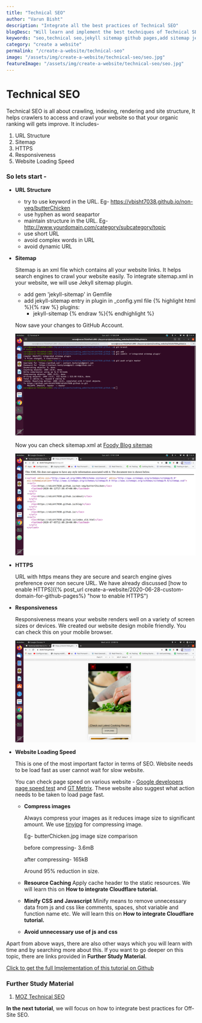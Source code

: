 ```yaml
---
title: "Technical SEO"
author: "Varun Bisht"
description: "Integrate all the best practices of Technical SEO"
blogDesc: "Will learn and implement the best techniques of Technical SEO. It helps crawlers to access and crawl your website so that your organic ranking will gets improve."
keywords: "seo,technical seo,jekyll sitemap github pages,add sitemap jekyll"
category: "create a website"
permalink: "/create-a-website/technical-seo"
image: "/assets/img/create-a-website/technical-seo/seo.jpg"
featureImage: "/assets/img/create-a-website/technical-seo/seo.jpg"
---
```

# Technical SEO
Technical SEO is all about crawling, indexing, rendering and site structure, It helps crawlers to access and crawl your website so that your organic ranking will gets improve.
It includes-
   1. URL Structure
   2. Sitemap
   3. HTTPS
   4. Responsiveness
   5. Website Loading Speed

### So lets start -

- **URL Structure**
   - try to use keyword in the URL. Eg- https://vbisht7038.github.io/non-veg/butterChicken
   - use hyphen as word seapartor
   - maintain structure in the URL. Eg- http://www.yourdomain.com/category/subcategory/topic
   - use short URL
   - avoid complex words in URL
   - avoid dynamic URL
- **Sitemap**

   Sitemap is an xml file which contains all your website links. It helps search engines to crawl your website easily.
   To integrate sitemap.xml in your website, we will use Jekyll sitemap plugin.
   - add gem 'jekyll-sitemap' in Gemfile
   - add jekyll-sitemap entry in plugin in _config.yml file
{% highlight html %}{% raw %}
   plugins:
     - jekyll-sitemap
{% endraw %}{% endhighlight %}

   Now save your changes to GitHub Account.
   <div class="imgCont">
     <img class="object-fit" alt="save sitemap plugin" title="save sitemap plugin" src="/assets/img/create-a-website/technical-seo/save-sitemap-plugin.png"/>
   </div>

   Now you can check sitemap.xml at [Foody Blog sitemap](https://vbisht7038.github.io/sitemap.xml "Foody Blog sitemap")
   <div class="imgCont">
     <img class="object-fit" alt="foodyblog sitemap" title="foodyblog sitemap" src="/assets/img/create-a-website/technical-seo/foody-blog-sitemap.png"/>
   </div>
- **HTTPS**

   URL with https means they are secure and search engine gives preference over non secure URL.
   We have already discussed [how to enable HTTPS]({% post_url create-a-website/2020-06-28-custom-domain-for-github-pages%} "how to enable HTTPS")
- **Responsiveness**

   Responsiveness means your website renders well on a variety of screen sizes or devices.
   We created our website design mobile friendly. You can check this on your mobile browser.
   <div class="imgCont">
     <img class="object-fit" alt="foody blog mobile design" title="foody blog mobile design" src="/assets/img/create-a-website/technical-seo/foody_blog_mobile_design.png"/>
   </div>
- **Website Loading Speed**

   This is one of the most important factor in terms of SEO. Website needs to be load fast as user cannot wait for slow website.

   You can check page speed on various website - [Google developers page speed test](https://developers.google.com/speed/pagespeed/insights "google developers page speed test") and [GT Metrix](https://gtmetrix.com "GT Metrix"). These website also suggest what action needs to be taken to load page fast.
   - **Compress images**

      Always compress your images as it reduces image size to significant amount.
      We use [tinyjpg](https://tinyjpg.com "tinyjpg") for compressing image.

      Eg- butterChicken.jpg image size comparison

      before compressing- 3.6mB

      after compressing- 165kB

      Around 95% reduction in size.
   - **Resource Caching**
      Apply cache header to the static resources. We will learn this on **How to integrate Cloudflare tutorial.**
   - **Minify CSS and Javascript**
      Minify means to remove unnecessary data from js and css like comments, spaces, shot variable and function name etc.
      We will learn this on **How to integrate Cloudflare tutorial.**
   - **Avoid unnecessary use of js and css**

Apart from above ways, there are also other ways which you will learn with time and by searching more about this.
If you want to go deeper on this topic, there are links provided in **Further Study Material**.

<a href="https://github.com/vbisht7038/vbisht7038.github.io.git">Click to get the full Implementation of this tutorial on Github</a>

### Further Study Material
1. [MOZ Technical SEO](https://moz.com/beginners-guide-to-seo/technical-seo "MOZ Technical SEO")

**In the next tutorial**, we will focus on how to integrate best practices for Off-Site SEO.
